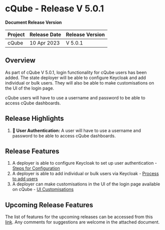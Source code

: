 # cQube - Release V 5.0.1

**Document Release Version**

| Project | Release Date | Release Version |
| ------- | ------------ | --------------- |
| cQube   | 10 Apr 2023  | V 5.0.1         |

## Overview

As part of cQube V 5.0.1, login functionality for cQube users has been added. The state deployer will be able to configure Keycloak and add individual or bulk users. They will also be able to make customisations on the UI of the login page.&#x20;

cQube users will have to use a username and password to be able to access cQube dashboards.

## Release Highlights

1. **🔐 User Authentication:** A user will have to use a username and password to be able to access cQube dashboards.

## Release Features

1. A deployer is able to configure Keycloak to set up user authentication - [Steps for Configuration](../user-authentication/configuring-keycloak.md)
2. A deployer is able to add individual or bulk users via Keycloak - [Process to add users](../user-authentication/adding-users.md)
3. A deployer can make customisations in the UI of the login page available on cQube - [UI Customisations](../user-authentication/ui-customisations.md)

## Upcoming Release Features

The list of features for the upcoming releases can be accessed from this [link](https://docs.google.com/spreadsheets/d/1e8b\_kLCfD0Oce9Jek4nrpBFQRk-IJOKgYy5GOnFs8Ho/edit#gid=1589485385). Any comments for suggestions are welcome in the attached document.

